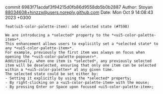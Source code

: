 commit 6983f71acdaf3f94215d0fb86d9558db5b0b2887
Author: Stoyan <88034608+hinzzx@users.noreply.github.com>
Date:   Mon Oct 9 14:08:43 2023 +0300

    feat(ui5-color-palette-item): add selected state (#7598)
    
    We are introducing a *selected* property to the *<ui5-color-palette-item>*.
    This enhancement allows users to explicitly set a *selected state* to any *<ui5-color-palette-item>*.
    For example, previously the first item was always on focus when opening the *<ui5-color-palette-popover>*.
    Additionally, when one item is *selected*, any previously selected item will be deselected, ensuring that only one item can be selected within a *<ui5-color-palette>* at any given time.
    The selected state could be set either by:
    - Setting it explicitly by using the *selected* property;
    - By right-clicking on a <ui5-color-palette-item> with the mouse;
    - By pressing Enter or Space upon focused <ui5-color-palette-item>;
